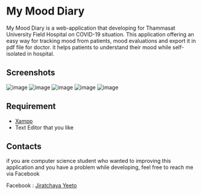 
# My Mood Diary

My Mood Diary is a web-application that developing for Thammasat University Field Hospital on COVID-19 situation. This application offering an easy way for tracking mood from patients, mood evaluations and export it in pdf file for doctor. it helps patients to understand their mood while self-isolated in hospital.

## Screenshots

![image](https://www.img.in.th/images/a293bd75fa5daa013d83856701ea88a3.png)
![image](https://www.img.in.th/images/ceea4aa9b1122f9f759168cd3546f775.png)
![image](https://www.img.in.th/images/929cb30c8ab0acc55168188d818ff8f6.png)
![image](https://www.img.in.th/images/6983d9193e09973345ae460b0d47fb48.png)
![image](https://www.img.in.th/images/ffeb3cfc491ba9e7470a741b99394a9c.png)

## Requirement

* [Xampp](https://flutter.dev/)
* Text Editor that you like

## Contacts

if you are computer science student who wanted to improving this application and you have a problem while developing, feel free to reach me via Facebook

Facebook : [Jiratchaya Yeeto](https://www.facebook.com/jiratchaya.yeeto)
